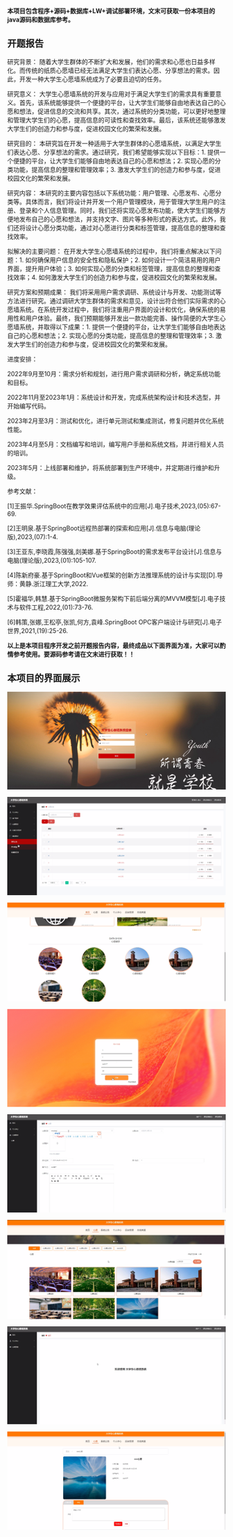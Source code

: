 ****本项目包含程序+源码+数据库+LW+调试部署环境，文末可获取一份本项目的java源码和数据库参考。****

## ******开题报告******

研究背景：
随着大学生群体的不断扩大和发展，他们的需求和心愿也日益多样化。而传统的纸质心愿墙已经无法满足大学生们表达心愿、分享想法的需求。因此，开发一种大学生心愿墙系统成为了必要且迫切的任务。

研究意义：
大学生心愿墙系统的开发与应用对于满足大学生们的需求具有重要意义。首先，该系统能够提供一个便捷的平台，让大学生们能够自由地表达自己的心愿和想法，促进信息的交流和共享。其次，通过系统的分类功能，可以更好地整理和管理大学生们的心愿，提高信息的可读性和查找效率。最后，该系统还能够激发大学生们的创造力和参与度，促进校园文化的繁荣和发展。

研究目的： 本研究旨在开发一种适用于大学生群体的心愿墙系统，以满足大学生们表达心愿、分享想法的需求。通过研究，我们希望能够实现以下目标：1.
提供一个便捷的平台，让大学生们能够自由地表达自己的心愿和想法；2. 实现心愿的分类功能，提高信息的整理和管理效率；3.
激发大学生们的创造力和参与度，促进校园文化的繁荣和发展。

研究内容：
本研究的主要内容包括以下系统功能：用户管理、心愿发布、心愿分类等。具体而言，我们将设计并开发一个用户管理模块，用于管理大学生用户的注册、登录和个人信息管理。同时，我们还将实现心愿发布功能，使大学生们能够方便地发布自己的心愿和想法，并支持文字、图片等多种形式的表达方式。此外，我们还将设计心愿分类功能，通过对心愿进行分类和标签管理，提高信息的整理和查找效率。

拟解决的主要问题： 在开发大学生心愿墙系统的过程中，我们将重点解决以下问题：1. 如何确保用户信息的安全性和隐私保护；2.
如何设计一个简洁易用的用户界面，提升用户体验；3. 如何实现心愿的分类和标签管理，提高信息的整理和查找效率；4.
如何激发大学生们的创造力和参与度，促进校园文化的繁荣和发展。

研究方案和预期成果：
我们将采用用户需求调研、系统设计与开发、功能测试等方法进行研究。通过调研大学生群体的需求和意见，设计出符合他们实际需求的心愿墙系统。在系统开发过程中，我们将注重用户界面的设计和优化，确保系统的易用性和用户体验。最终，我们预期能够开发出一款功能完善、操作简便的大学生心愿墙系统，并取得以下成果：1.
提供一个便捷的平台，让大学生们能够自由地表达自己的心愿和想法；2. 实现心愿的分类功能，提高信息的整理和管理效率；3.
激发大学生们的创造力和参与度，促进校园文化的繁荣和发展。

进度安排：

2022年9月至10月：需求分析和规划，进行用户需求调研和分析，确定系统功能和目标。

2022年11月至2023年1月：系统设计和开发，完成系统架构设计和技术选型，并开始编写代码。

2023年2月至3月：测试和优化，进行单元测试和集成测试，修复问题并优化系统性能。

2023年4月至5月：文档编写和培训，编写用户手册和系统文档，并进行相关人员的培训。

2023年5月：上线部署和维护，将系统部署到生产环境中，并定期进行维护和升级。

参考文献：

[1]王振华.SpringBoot在教学效果评估系统中的应用[J].电子技术,2023,(05):67-69.

[2]王明泉.基于SpringBoot远程热部署的探索和应用[J].信息与电脑(理论版),2023,(07):1-4.

[3]王亚东,李晓霞,陈强强,剡美娜.基于SpringBoot的需求发布平台设计[J].信息与电脑(理论版),2023,(01):105-107.

[4]陈新府豪.基于SpringBoot和Vue框架的创新方法推理系统的设计与实现[D].导师：黄静.浙江理工大学,2022.

[5]霍福华,韩慧.基于SpringBoot微服务架构下前后端分离的MVVM模型[J].电子技术与软件工程,2022,(01):73-76.

[6]韩策,张娜,王松亭,张凯,何方,袁峰.SpringBoot OPC客户端设计与研究[J].电子世界,2021,(19):25-26.

****以上是本项目程序开发之前开题报告内容，最终成品以下面界面为准，大家可以酌情参考使用。要源码参考请在文末进行获取！！****

## ******本项目的界面展示******

![](./res/7d5cda44c335473f923608ed4e3fac79.png)

![](./res/508233ab0fc643328c30a2dc8b4e544e.png)

![](./res/c07901bd1bd746b4aa53bb4efddc041f.png)

![](./res/41c9ef43f9d8467eb8c67263111bef28.png)

![](./res/2b0d2705b107452db225c0fa7093c657.png)

![](./res/586bc195c16444919dcaa39032a4941a.png)

![](./res/00dc34ff681d40e38d63d4b1015cef6c.png)

![](./res/4ebf0ccedb31422d8021ba2e9ac2457b.png)


